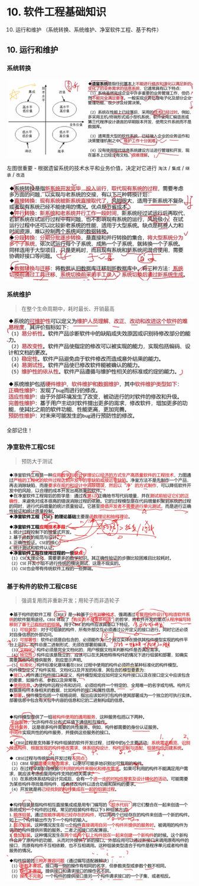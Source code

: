 # 10. 软件工程基础知识

10. 运行和维护 （系统转换、系统维护、净室软件工程、基于构件）



## 10. 运行和维护

### 系统转换

![image-20250424220252845](./assets/image-20250424220252845.png)

左图很重要 - 根据遗留系统的技术水平和业务价值，决定对它进行 `淘汰` / `集成` / `继承` / `改造`



![image-20250424220937492](./assets/image-20250424220937492.png)





### 系统维护

> 在整个生命周期中，耗时最长、开销最高

![image-20250424221217695](./assets/image-20250424221217695.png)

全部记住！





### 净室软件工程CSE

>  预防大于测试

![image-20250424221957829](./assets/image-20250424221957829.png)





### 基于构件的软件工程CBSE

> 强调复用而非重新开发；用轮子而非造轮子

![image-20250424222327793](./assets/image-20250424222327793.png)



![image-20250424222612790](./assets/image-20250424222612790.png)



![image-20250424222859711](./assets/image-20250424222859711.png)

